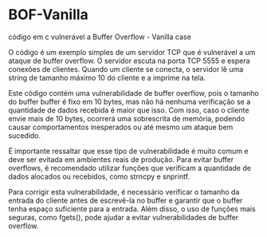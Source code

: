 # BOF-Vanilla
código em c vulnerável a Buffer Overflow - Vanilla case

O código é um exemplo simples de um servidor TCP que é vulnerável a um ataque de buffer overflow. O servidor escuta na porta TCP 5555 e espera conexões de clientes. Quando um cliente se conecta, o servidor lê uma string de tamanho máximo 10 do cliente e a imprime na tela.

Este código contém uma vulnerabilidade de buffer overflow, pois o tamanho do buffer buffer é fixo em 10 bytes, mas não há nenhuma verificação se a quantidade de dados recebida é maior que isso. Com isso, caso o cliente envie mais de 10 bytes, ocorrerá uma sobrescrita de memória, podendo causar comportamentos inesperados ou até mesmo um ataque bem sucedido.

É importante ressaltar que esse tipo de vulnerabilidade é muito comum e deve ser evitada em ambientes reais de produção. Para evitar buffer overflows, é recomendado utilizar funções que verificam a quantidade de dados alocados ou recebidos, como strncpy e snprintf.

Para corrigir esta vulnerabilidade, é necessário verificar o tamanho da entrada do cliente antes de escrevê-la no buffer e garantir que o buffer tenha espaço suficiente para a entrada. Além disso, o uso de funções mais seguras, como fgets(), pode ajudar a evitar vulnerabilidades de buffer overflow.
